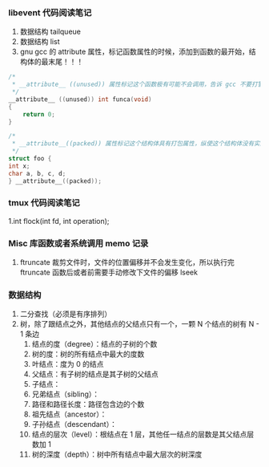 
### libevent 代码阅读笔记
1. 数据结构 tailqueue
2. 数据结构 list
3. gnu gcc 的 attribute 属性，标记函数属性的时候，添加到函数的最开始，结构体的最末尾！！！
``` C
/*
 * __attribute__ ((unused)) 属性标记这个函数极有可能不会调用，告诉 gcc 不要打警告
 */
__attribute__ ((unused)) int funca(void)
{
    return 0;
}

/*
 * __attribute__((packed)) 属性标记这个结构体具有打包属性，纵使这个结构体没有实际的 pack 效果，也不要打警告
 */
struct foo {
int x;
char a, b, c, d;
} __attribute__((packed));
```

### tmux 代码阅读笔记
1.int flock(int fd, int operation);

### Misc 库函数或者系统调用 memo 记录
1. ftruncate 裁剪文件时，文件的位置偏移并不会发生变化，所以执行完 ftruncate 函数后或者前需要手动修改下文件的偏移 lseek


### 数据结构
1. 二分查找（必须是有序排列）
2. 树，除了跟结点之外，其他结点的父结点只有一个，一颗 N 个结点的树有 N - 1 条边
	1. 结点的度（degree）：结点的子树的个数
	2. 树的度：树的所有结点中最大的度数
	3. 叶结点：度为 0  的结点
	4. 父结点：有子树的结点是其子树的父结点
	5. 子结点：
	6. 兄弟结点（sibling）：
	7. 路径和路径长度：路径包含边的个数
	8. 祖先结点（ancestor）：
	9. 子孙结点（descendant）：
	10. 结点的层次（level）：根结点在 1 层，其他任一结点的层数是其父结点层数加 1
	11. 树的深度（depth）：树中所有结点中最大层次的树深度
